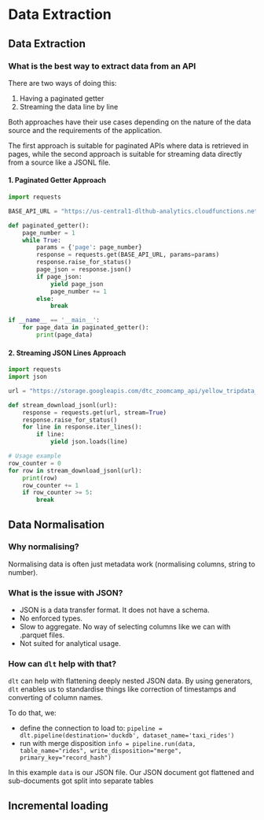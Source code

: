 # Data Extraction

## Data Extraction

### What is the best way to extract data from an API

There are two ways of doing this:

1. Having a paginated getter
2. Streaming the data line by line

Both approaches have their use cases depending on the nature of the data source and the requirements of the application.

The first approach is suitable for paginated APIs where data is retrieved in pages, while the second approach is suitable for streaming data directly from a source like a JSONL file.

#### 1. Paginated Getter Approach

```python
import requests

BASE_API_URL = "https://us-central1-dlthub-analytics.cloudfunctions.net/data_engineering_zoomcamp_api"

def paginated_getter():
    page_number = 1
    while True:
        params = {'page': page_number}
        response = requests.get(BASE_API_URL, params=params)
        response.raise_for_status()
        page_json = response.json()
        if page_json:
            yield page_json
            page_number += 1
        else:
            break

if __name__ == '__main__':
    for page_data in paginated_getter():
        print(page_data)

```

#### 2. Streaming JSON Lines Approach

```python
import requests
import json

url = "https://storage.googleapis.com/dtc_zoomcamp_api/yellow_tripdata_2009-06.jsonl"

def stream_download_jsonl(url):
    response = requests.get(url, stream=True)
    response.raise_for_status()
    for line in response.iter_lines():
        if line:
            yield json.loads(line)

# Usage example
row_counter = 0
for row in stream_download_jsonl(url):
    print(row)
    row_counter += 1
    if row_counter >= 5:
        break

```

## Data Normalisation

### Why normalising?

Normalising data is often just metadata work (normalising columns, string to number).

### What is the issue with JSON?

- JSON is a data transfer format. It does not have a schema.
- No enforced types.
- Slow to aggregate. No way of selecting columns like we can with .parquet files.
- Not suited for analytical usage.

### How can `dlt` help with that?

`dlt` can help with flattening deeply nested JSON data. By using generators, `dlt` enables us to standardise things like correction of timestamps and converting of column names.

To do that, we:

- define the connection to load to: `pipeline = dlt.pipeline(destination='duckdb', dataset_name='taxi_rides')`
- run with merge disposition `info = pipeline.run(data,
				table_name="rides",
				write_disposition="merge",
        primary_key="record_hash")`

In this example `data` is our JSON file. Our JSON document got flattened and sub-documents got split into separate tables

## Incremental loading
